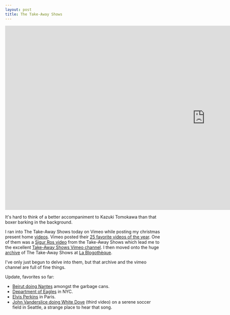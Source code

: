 ```yaml
---
layout: post
title: The Take-Away Shows
---
```


<iframe src="https://player.vimeo.com/video/7212435" width="1300" height="600"
        frameborder="0" allow="autoplay; fullscreen" allowfullscreen>
</iframe>

It's hard to think of a better accompaniment to Kazuki Tomokawa than that boxer
barking in the background.

<!--more-->

I ran into The Take-Away Shows today on Vimeo while posting my christmas present
home
<a href="http://www.vimeo.com/8388905">videos</a>. Vimeo posted their
<a href="http://www.vimeo.com/album/159627/">25 favorite videos of the year</a>.
One of them was a <a href="http://www.vimeo.com/3814849">Sigur Ros video</a>
from the Take-Away Shows which lead me to the excellent
<a href="http://www.vimeo.com/channels/takeawayshows">Take-Away Shows Vimeo
channel</a>. I then moved onto the huge
<a href="http://www.blogotheque.net/spip.php?page=cae_all&lang=en">archive</a>
of The Take-Away Shows at <a href="http://www.blogotheque.net/">La
Blogothèque</a>.

I've only just begun to delve into them, but that archive and the vimeo channel
are full of fine things.

Update, favorites so far:

- <a href="http://www.blogotheque.net/Beirut,3455">Beirut doing Nantes</a>
  amongst the garbage cans.
- <a href="http://www.blogotheque.net/Department-of-Eagles,3604">Department of
  Eagles</a> in NYC.
- <a href="http://www.blogotheque.net/Elvis-Perkins,3503">Elvis Perkins</a> in
  Paris.
- <a href="http://www.blogotheque.net/John-Vanderslice,3442">John Vanderslice
  doing White Dove</a> (third video) on a serene soccer field in Seattle, a
  strange place to hear that song.
